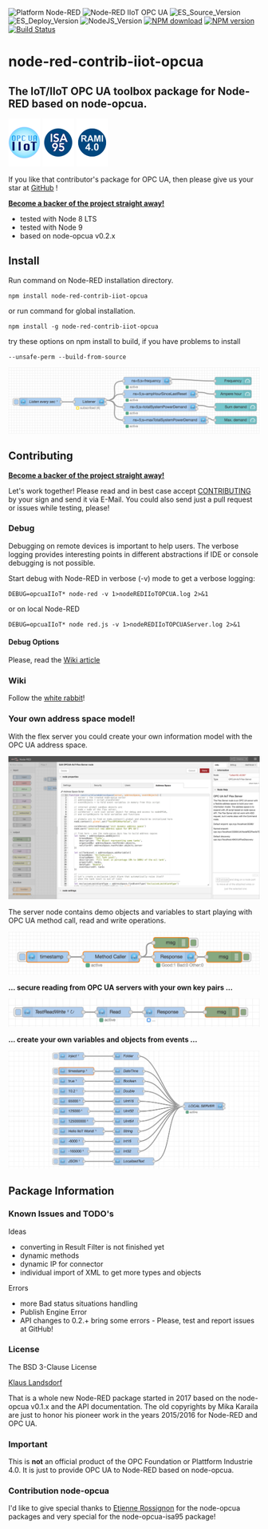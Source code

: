 ![Platform Node-RED](http://b.repl.ca/v1/Platform-Node--RED-red.png)
![Node-RED IIoT OPC UA](http://b.repl.ca/v1/Node--RED-IIoT_OPC_UA-blue.png)
![ES_Source_Version](http://b.repl.ca/v1/JS_Source-ES6-yellow.png)
![ES_Deploy_Version](http://b.repl.ca/v1/JS_Deploy-ES2015-yellow.png)
![NodeJS_Version](http://b.repl.ca/v1/NodeJS-9.x-green.png)
[![NPM download](https://img.shields.io/npm/dm/node-red-contrib-iiot-opcua.svg)](http://www.npm-stats.com/~packages/node-red-contrib-iiot-opcua)
[![NPM version](https://badge.fury.io/js/node-red-contrib-iiot-opcua.png)](https://www.npmjs.com/package/node-red-contrib-iiot-opcua)
[![Build Status](https://travis-ci.org/biancode/node-red-contrib-iiot-opcua.svg?branch=master)](https://travis-ci.org/biancode/node-red-contrib-iiot-opcua)

# node-red-contrib-iiot-opcua 

## The IoT/IIoT OPC UA toolbox package for Node-RED based on node-opcua.

[![opcuaiiot64](images/opcua-iiot-logo64-glass.png)](https://www.npmjs.com/package/node-red-contrib-iiot-opcua/)
[![ISA95](images/logoISA95blue2.png)](https://opcfoundation.org/developer-tools/specifications-unified-architecture/isa-95-common-object-model/)
[![ISA95](images/logoRAMI40blue.png)](http://www.plattform-i40.de/)

If you like that contributor's package for OPC UA, then please give us your star at [GitHub][3] !

**[Become a backer of the project straight away!][2]**

* tested with Node 8 LTS
* tested with Node 9
* based on node-opcua v0.2.x

## Install

Run command on Node-RED installation directory.

	npm install node-red-contrib-iiot-opcua 

or run command for global installation.

	npm install -g node-red-contrib-iiot-opcua 

try these options on npm install to build, if you have problems to install

    --unsafe-perm --build-from-source
    
![Flow Example](images/opcua-iiot-v109s2.png)
  
## Contributing

**[Become a backer of the project straight away!][2]**

Let's work together! 
Please read and in best case accept [CONTRIBUTING](CONTRIBUTING.md) by your sign and send it via E-Mail.
You could also send just a pull request or issues while testing, please!

### Debug

Debugging on remote devices is important to help users. The verbose logging
provides interesting points in different abstractions if IDE or console debugging is not possible.

Start debug with Node-RED in verbose (-v) mode to get a verbose logging:

    DEBUG=opcuaIIoT* node-red -v 1>nodeREDIIoTOPCUA.log 2>&1

or on local Node-RED
    
    DEBUG=opcuaIIoT* node red.js -v 1>nodeREDIIoTOPCUAServer.log 2>&1

#### Debug Options

Please, read the [Wiki article][7]
    
### Wiki

Follow the [white rabbit][4]!

### Your own address space model!

With the flex server you could create your own information model with the OPC UA address space.

![Flex server Example](images/opcua-iiot-flex-server-example.png)

The server node contains demo objects and variables 
to start playing with OPC UA method call, read and write operations.

![Flow Example](images/opcua-iiot-v109.png)

**... secure reading from OPC UA servers with your own key pairs ...**

![Read Example](images/opcua-iiot-read-example.png)

**... create your own variables and objects from events ...**

![ASO Example](images/opcua-iiot-aso-example.png)

## Package Information

### Known Issues and TODO's

Ideas
* converting in Result Filter is not finished yet
* dynamic methods
* dynamic IP for connector
* individual import of XML to get more types and objects

Errors
* more Bad status situations handling
* Publish Engine Error
* API changes to 0.2.+ bring some errors - Please, test and report issues at GitHub!


### License

The BSD 3-Clause License

[Klaus Landsdorf][1]

That is a whole new Node-RED package started in 2017 based on the node-opcua v0.1.x and the API documentation.
The old copyrights by Mika Karaila are just to honor his pioneer work in the years 2015/2016 for Node-RED and OPC UA.

### Important

This is **not** an official product of the OPC Foundation or Plattform Industrie 4.0.
It is just to provide OPC UA to Node-RED based on node-opcua.

### Contribution node-opcua

I'd like to give special thanks to [Etienne Rossignon][6] 
for the node-opcua packages and very special for the node-opcua-isa95 package! 

[1]:https://bianco-royal.cloud/
[2]:https://bianco-royal.cloud/supporter/
[3]:https://github.com/biancode/node-red-contrib-iiot-opcua
[4]:https://github.com/biancode/node-red-contrib-iiot-opcua/wiki
[6]:https://github.com/erossignon
[7]:https://github.com/biancode/node-red-iiot-opcua-publicbeta/wiki/DEBUG
